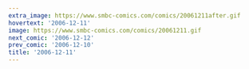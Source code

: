 ```yaml
---
extra_image: https://www.smbc-comics.com/comics/20061211after.gif
hovertext: '2006-12-11'
image: https://www.smbc-comics.com/comics/20061211.gif
next_comic: '2006-12-12'
prev_comic: '2006-12-10'
title: '2006-12-11'
---
```


